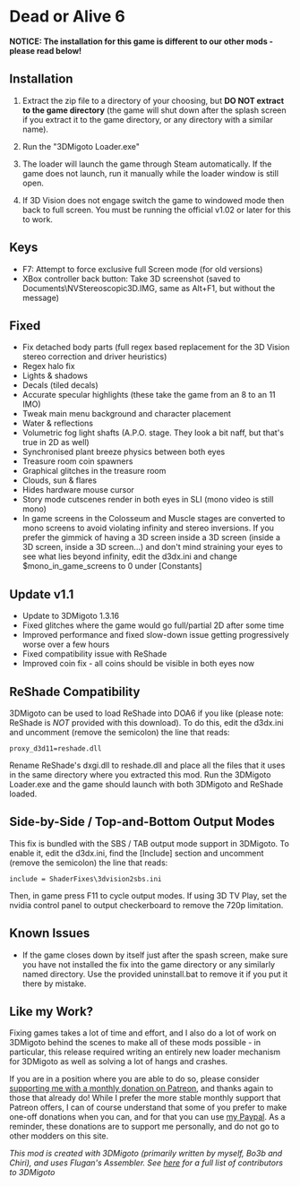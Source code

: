 Dead or Alive 6
===============

**NOTICE: The installation for this game is different to our other mods -
please read below!**

Installation
------------
1. Extract the zip file to a directory of your choosing, but **DO NOT extract
   to the game directory** (the game will shut down after the splash screen if
   you extract it to the game directory, or any directory with a similar name).

2. Run the "3DMigoto Loader.exe"

3. The loader will launch the game through Steam automatically. If the game
   does not launch, run it manually while the loader window is still open.

4. If 3D Vision does not engage switch the game to windowed mode then back to
   full screen. You must be running the official v1.02 or later for this to
   work.

Keys
----
- F7: Attempt to force exclusive full Screen mode (for old versions)
- XBox controller back button: Take 3D screenshot (saved to
  Documents\NVStereoscopic3D.IMG, same as Alt+F1, but without the message)

Fixed
-----
- Fix detached body parts (full regex based replacement for the 3D Vision
  stereo correction and driver heuristics)
- Regex halo fix
- Lights & shadows
- Decals (tiled decals)
- Accurate specular highlights (these take the game from an 8 to an 11 IMO)
- Tweak main menu background and character placement
- Water & reflections
- Volumetric fog light shafts (A.P.O. stage. They look a bit naff, but that's
  true in 2D as well)
- Synchronised plant breeze physics between both eyes
- Treasure room coin spawners
- Graphical glitches in the treasure room
- Clouds, sun & flares
- Hides hardware mouse cursor
- Story mode cutscenes render in both eyes in SLI (mono video is still mono)
- In game screens in the Colosseum and Muscle stages are converted to mono
  screens to avoid violating infinity and stereo inversions. If you prefer the
  gimmick of having a 3D screen inside a 3D screen (inside a 3D screen, inside
  a 3D screen...) and don't mind straining your eyes to see what lies beyond
  infinity, edit the d3dx.ini and change $mono_in_game_screens to 0 under
  [Constants]

Update v1.1
-----------
- Update to 3DMigoto 1.3.16
- Fixed glitches where the game would go full/partial 2D after some time
- Improved performance and fixed slow-down issue getting progressively worse
  over a few hours
- Fixed compatibility issue with ReShade
- Improved coin fix - all coins should be visible in both eyes now

ReShade Compatibility
---------------------
3DMigoto can be used to load ReShade into DOA6 if you like (please note:
ReShade is *NOT* provided with this download). To do this, edit the d3dx.ini
and uncomment (remove the semicolon) the line that reads:

    proxy_d3d11=reshade.dll

Rename ReShade's dxgi.dll to reshade.dll and place all the files that it uses
in the same directory where you extracted this mod. Run the 3DMigoto Loader.exe
and the game should launch with both 3DMigoto and ReShade loaded.

Side-by-Side / Top-and-Bottom Output Modes
------------------------------------------
This fix is bundled with the SBS / TAB output mode support in 3DMigoto. To
enable it, edit the d3dx.ini, find the [Include] section and uncomment (remove
the semicolon) the line that reads:

    include = ShaderFixes\3dvision2sbs.ini

Then, in game press F11 to cycle output modes. If using 3D TV Play, set the
nvidia control panel to output checkerboard to remove the 720p limitation.

Known Issues
------------
- If the game closes down by itself just after the spash screen, make sure you
  have not installed the fix into the game directory or any similarly named
  directory. Use the provided uninstall.bat to remove it if you put it there by
  mistake.

Like my Work?
-------------
Fixing games takes a lot of time and effort, and I also do a lot of work on
3DMigoto behind the scenes to make all of these mods possible - in particular,
this release required writing an entirely new loader mechanism for 3DMigoto as
well as solving a lot of hangs and crashes.

If you are in a position where you are able to do so, please consider
[supporting me with a monthly donation on Patreon][1], and thanks again to
those that already do! While I prefer the more stable monthly support that
Patreon offers, I can of course understand that some of you prefer to make
one-off donations when you can, and for that you can use [my Paypal][2]. As a
reminder, these donations are to support me personally, and do not go to other
modders on this site.

[1]: https://www.patreon.com/DarkStarSword
[2]: https://www.paypal.me/DarkStarSword

_This mod is created with 3DMigoto (primarily written by myself, Bo3b and
Chiri), and uses Flugan's Assembler. See [here][4] for a full list of
contributors to 3DMigoto_

[4]: https://darkstarsword.net/3Dmigoto-stats/authors.html
